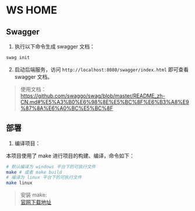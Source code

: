 # WS HOME

## Swagger
1. 执行以下命令生成 swagger 文档：
```bash
swag init
```
2. 启动后端服务，访问 `http://localhost:8080/swagger/index.html` 即可查看 swagger 文档。

> 使用文档：https://github.com/swaggo/swag/blob/master/README_zh-CN.md#%E5%A3%B0%E6%98%8E%E5%BC%8F%E6%B3%A8%E9%87%8A%E6%A0%BC%E5%BC%8F

## 部署
1. 编译项目：

本项目使用了 make 进行项目的构建、编译，命令如下：
```bash
# 默认编译为 windows 平台下的可执行文件
make # 或者 make build
# 编译为 linux 平台下的可执行文件
make linux
```
> 安装 make:  
[官网下载地址](https://sourceforge.net/projects/gnuwin32/files/make/3.81/make-3.81-bin.zip/download?use_mirror=zenlayer&download=)

